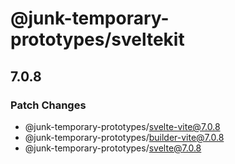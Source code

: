 # @junk-temporary-prototypes/sveltekit

## 7.0.8

### Patch Changes

- @junk-temporary-prototypes/svelte-vite@7.0.8
- @junk-temporary-prototypes/builder-vite@7.0.8
- @junk-temporary-prototypes/svelte@7.0.8
